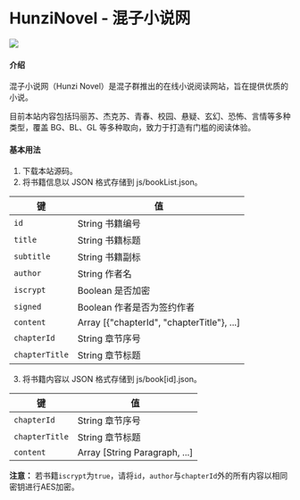 # HunziNovel - 混子小说网
[![](https://paandaa.gitee.io/2020/%E3%80%8C%E6%B7%B7%E5%AD%90%E5%B0%8F%E8%AF%B4%E7%BD%91-Hunzi-Novel%E3%80%8D%E7%8E%B0%E5%B7%B2%E4%B8%8A%E7%BA%BF/cover01.jpg)](https://paandaa.gitee.io/hunzinovel)

#### 介绍

混子小说网（Hunzi Novel）是混子群推出的在线小说阅读网站，旨在提供优质的小说。

目前本站内容包括玛丽苏、杰克苏、青春、校园、悬疑、玄幻、恐怖、言情等多种类型，覆盖 BG、BL、GL 等多种取向，致力于打造有门槛的阅读体验。

#### 基本用法

1.  下载本站源码。
2.  将书籍信息以 JSON 格式存储到 js/bookList.json。

| 键              | 值                                     |
|----------------|---------------------------------------|
| `id`           | String 书籍编号                           |
| `title`        | String 书籍标题                           |
| `subtitle`     | String 书籍副标                           |
| `author`       | String 作者名                            |
| `iscrypt`      | Boolean 是否加密                          |
| `signed`       | Boolean 作者是否为签约作者                     |
| `content`      | Array [{"chapterId", "chapterTitle"}, ...] |
| `chapterId`    | String 章节序号                           |
| `chapterTitle` | String 章节标题                           |

3.  将书籍内容以 JSON 格式存储到 js/book[id].json。

| 键              | 值                              |
|----------------|--------------------------------|
| `chapterId`    | String 章节序号                    |
| `chapterTitle` | String 章节标题                    |
| `content`      | Array [String Paragraph, ...] |

 **注意：** 若书籍`iscrypt`为`true`，请将`id`，`author`与`chapterId`外的所有内容以相同密钥进行AES加密。